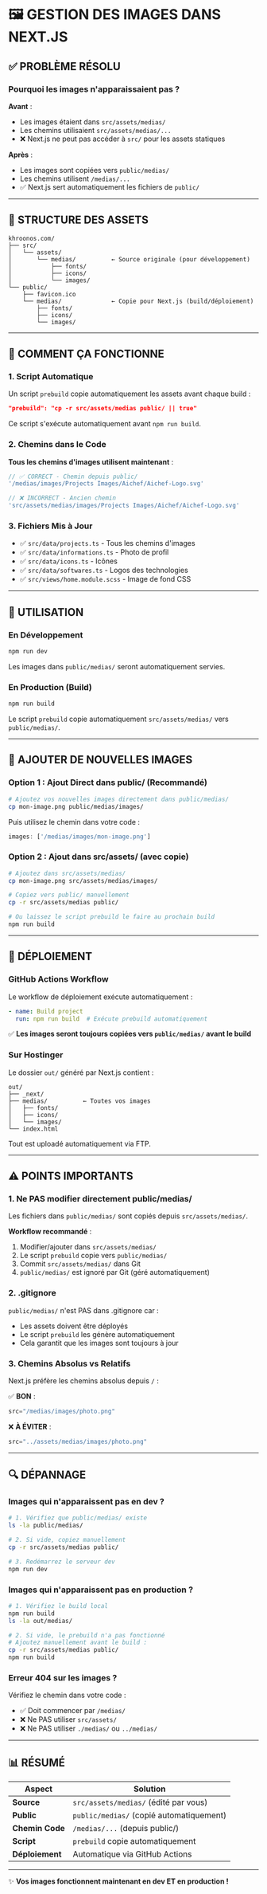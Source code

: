 # 🖼️ GESTION DES IMAGES DANS NEXT.JS

## ✅ PROBLÈME RÉSOLU

### Pourquoi les images n'apparaissaient pas ?

**Avant** :
- Les images étaient dans `src/assets/medias/`
- Les chemins utilisaient `src/assets/medias/...`
- ❌ Next.js ne peut pas accéder à `src/` pour les assets statiques

**Après** :
- Les images sont copiées vers `public/medias/`
- Les chemins utilisent `/medias/...`
- ✅ Next.js sert automatiquement les fichiers de `public/`

---

## 📁 STRUCTURE DES ASSETS

```
khroonos.com/
├── src/
│   └── assets/
│       └── medias/          ← Source originale (pour développement)
│           ├── fonts/
│           ├── icons/
│           └── images/
└── public/
    ├── favicon.ico
    └── medias/              ← Copie pour Next.js (build/déploiement)
        ├── fonts/
        ├── icons/
        └── images/
```

---

## 🔧 COMMENT ÇA FONCTIONNE

### 1. Script Automatique

Un script `prebuild` copie automatiquement les assets avant chaque build :

```json
"prebuild": "cp -r src/assets/medias public/ || true"
```

Ce script s'exécute automatiquement avant `npm run build`.

### 2. Chemins dans le Code

**Tous les chemins d'images utilisent maintenant** :
```typescript
// ✅ CORRECT - Chemin depuis public/
'/medias/images/Projects Images/Aichef/Aichef-Logo.svg'

// ❌ INCORRECT - Ancien chemin
'src/assets/medias/images/Projects Images/Aichef/Aichef-Logo.svg'
```

### 3. Fichiers Mis à Jour

- ✅ `src/data/projects.ts` - Tous les chemins d'images
- ✅ `src/data/informations.ts` - Photo de profil
- ✅ `src/data/icons.ts` - Icônes
- ✅ `src/data/softwares.ts` - Logos des technologies
- ✅ `src/views/home.module.scss` - Image de fond CSS

---

## 🚀 UTILISATION

### En Développement

```bash
npm run dev
```

Les images dans `public/medias/` seront automatiquement servies.

### En Production (Build)

```bash
npm run build
```

Le script `prebuild` copie automatiquement `src/assets/medias/` vers `public/medias/`.

---

## 📝 AJOUTER DE NOUVELLES IMAGES

### Option 1 : Ajout Direct dans public/ (Recommandé)

```bash
# Ajoutez vos nouvelles images directement dans public/medias/
cp mon-image.png public/medias/images/
```

Puis utilisez le chemin dans votre code :
```typescript
images: ['/medias/images/mon-image.png']
```

### Option 2 : Ajout dans src/assets/ (avec copie)

```bash
# Ajoutez dans src/assets/medias/
cp mon-image.png src/assets/medias/images/

# Copiez vers public/ manuellement
cp -r src/assets/medias public/

# Ou laissez le script prebuild le faire au prochain build
npm run build
```

---

## 🎯 DÉPLOIEMENT

### GitHub Actions Workflow

Le workflow de déploiement exécute automatiquement :
```yaml
- name: Build project
  run: npm run build  # Exécute prebuild automatiquement
```

✅ **Les images seront toujours copiées vers `public/medias/` avant le build**

### Sur Hostinger

Le dossier `out/` généré par Next.js contient :
```
out/
├── _next/
├── medias/          ← Toutes vos images
│   ├── fonts/
│   ├── icons/
│   └── images/
└── index.html
```

Tout est uploadé automatiquement via FTP.

---

## ⚠️ POINTS IMPORTANTS

### 1. Ne PAS modifier directement public/medias/

Les fichiers dans `public/medias/` sont copiés depuis `src/assets/medias/`.

**Workflow recommandé** :
1. Modifier/ajouter dans `src/assets/medias/`
2. Le script `prebuild` copie vers `public/medias/`
3. Commit `src/assets/medias/` dans Git
4. `public/medias/` est ignoré par Git (géré automatiquement)

### 2. .gitignore

`public/medias/` n'est PAS dans .gitignore car :
- Les assets doivent être déployés
- Le script `prebuild` les génère automatiquement
- Cela garantit que les images sont toujours à jour

### 3. Chemins Absolus vs Relatifs

Next.js préfère les chemins absolus depuis `/` :

✅ **BON** :
```typescript
src="/medias/images/photo.png"
```

❌ **À ÉVITER** :
```typescript
src="../assets/medias/images/photo.png"
```

---

## 🔍 DÉPANNAGE

### Images qui n'apparaissent pas en dev ?

```bash
# 1. Vérifiez que public/medias/ existe
ls -la public/medias/

# 2. Si vide, copiez manuellement
cp -r src/assets/medias public/

# 3. Redémarrez le serveur dev
npm run dev
```

### Images qui n'apparaissent pas en production ?

```bash
# 1. Vérifiez le build local
npm run build
ls -la out/medias/

# 2. Si vide, le prebuild n'a pas fonctionné
# Ajoutez manuellement avant le build :
cp -r src/assets/medias public/
npm run build
```

### Erreur 404 sur les images ?

Vérifiez le chemin dans votre code :
- ✅ Doit commencer par `/medias/`
- ❌ Ne PAS utiliser `src/assets/`
- ❌ Ne PAS utiliser `./medias/` ou `../medias/`

---

## 📊 RÉSUMÉ

| Aspect | Solution |
|--------|----------|
| **Source** | `src/assets/medias/` (édité par vous) |
| **Public** | `public/medias/` (copié automatiquement) |
| **Chemin Code** | `/medias/...` (depuis public/) |
| **Script** | `prebuild` copie automatiquement |
| **Déploiement** | Automatique via GitHub Actions |

---

✨ **Vos images fonctionnent maintenant en dev ET en production !**

